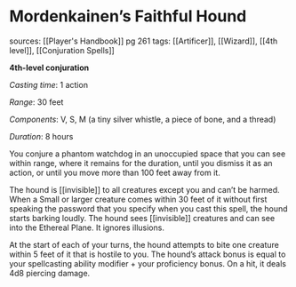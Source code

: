 # Mordenkainen’s Faithful Hound
sources: [[Player's Handbook]] pg 261
tags: [[Artificer]], [[Wizard]], [[4th level]], [[Conjuration Spells]]

**4th-level conjuration**

*Casting time*: 1 action

*Range*: 30 feet

*Components*: V, S, M (a tiny silver whistle, a piece of bone, and a thread)

*Duration*: 8 hours

You conjure a phantom watchdog in an unoccupied space that you can see within range, where it remains for the duration, until you dismiss it as an action, or until you move more than 100 feet away from it.

The hound is [[invisible]] to all creatures except you and can’t be harmed. When a Small or larger creature comes within 30 feet of it without first speaking the password that you specify when you cast this spell, the hound starts barking loudly. The hound sees [[invisible]] creatures and can see into the Ethereal Plane. It ignores illusions.

At the start of each of your turns, the hound attempts to bite one creature within 5 feet of it that is hostile to you. The hound’s attack bonus is equal to your spellcasting ability modifier + your proficiency bonus. On a hit, it deals 4d8 piercing damage.
